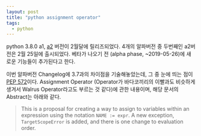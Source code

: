 ```yaml
---
layout: post
title: "python assignment operator"
tags:
  - python
---
```


python 3.8.0 a1, [a2](https://www.python.org/downloads/release/python-380a2/) 버전이 2월달에 릴리즈되었다. 4개의 알파버전 중 두번째인 a2버전은 2월 25일에 출시되었다. 베타가 나오기 전 (alpha phase, ~2019-05-26)에 새로운 기능들이 추가된다고 한다.

이번 알파버전 Changelog에 3.7과의 차이점을 기술해놓았는데, 그 중 눈에 띄는 점이 [PEP 572](https://www.python.org/dev/peps/pep-0572/)이다. Assignment Operator (Operator가 바다코끼리의 이빨과도 비슷하게 생겨서 Walrus Operator라고도 부르는 것 같다)에 관한 내용이며, 해당 문서의 Abstract는 아래와 같다.

> This is a proposal for creating a way to assign to variables within an expression using the notation `NAME := expr`. A new exception, `TargetScopeError` is added, and there is one change to evaluation order.
